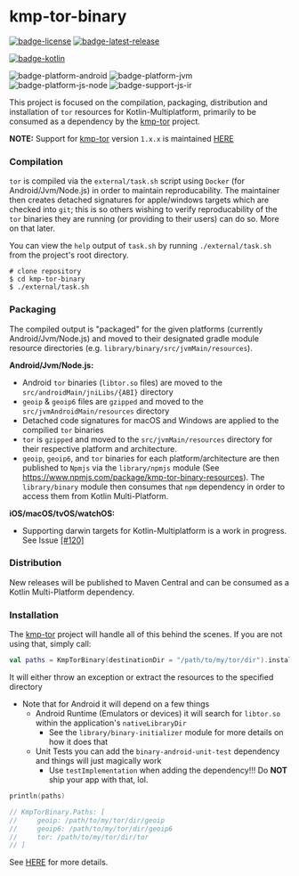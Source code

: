 # kmp-tor-binary
[![badge-license]][url-license]
[![badge-latest-release]][url-latest-release]

[![badge-kotlin]][url-kotlin]

![badge-platform-android]
![badge-platform-jvm]
![badge-platform-js-node]
![badge-support-js-ir]

This project is focused on the compilation, packaging, distribution and installation of `tor`
resources for Kotlin-Multiplatform, primarily to be consumed as a dependency by the 
[kmp-tor][url-kmp-tor] project.

**NOTE:** Support for [kmp-tor][url-kmp-tor] version `1.x.x` is 
maintained [HERE](https://github.com/05nelsonm/kmp-tor-binary/tree/1.x.x)

### Compilation

`tor` is compiled via the `external/task.sh` script using `Docker` (for Android/Jvm/Node.js) in order
to maintain reproducability. The maintainer then creates detached signatures for apple/windows targets
which are checked into `git`; this is so others wishing to verify reproducability of the `tor` binaries 
they are running (or providing to their users) can do so. More on that later.

You can view the `help` output of `task.sh` by running `./external/task.sh` from the project's root directory.

```
# clone repository
$ cd kmp-tor-binary
$ ./external/task.sh
```

### Packaging

The compiled output is "packaged" for the given platforms (currently Android/Jvm/Node.js) and moved to
their designated gradle module resource directories (e.g. `library/binary/src/jvmMain/resources`).

**Android/Jvm/Node.js:**
 - Android `tor` binaries (`libtor.so` files) are moved to the `src/androidMain/jniLibs/{ABI}` directory
 - `geoip` & `geoip6` files are `gzipped` and moved to the `src/jvmAndroidMain/resources` directory
 - Detached code signatures for macOS and Windows are applied to the compilied `tor` binaries
 - `tor` is `gzipped` and moved to the `src/jvmMain/resources`
   directory for their respective platform and architecture.
 - `geoip`, `geoip6`, and `tor` binaries for each platform/architecture are then published to `Npmjs`
   via the `library/npmjs` module (See https://www.npmjs.com/package/kmp-tor-binary-resources). The 
   `library/binary` module then consumes that `npm` dependency in order to access them from Kotlin 
   Multi-Platform.

**iOS/macOS/tvOS/watchOS:**
 - Supporting darwin targets for Kotlin-Multiplatform is a work in progress. See Issue 
   [[#120]](https://github.com/05nelsonm/kmp-tor-binary/issues/120)

### Distribution

New releases will be published to Maven Central and can be consumed as a Kotlin Multi-Platform 
dependency.

### Installation

The [kmp-tor][url-kmp-tor] project will handle all of this behind the scenes. 
If you are not using that, simply call:

```kotlin
val paths = KmpTorBinary(destinationDir = "/path/to/my/tor/dir").install()
```

It will either throw an exception or extract the resources to the specified directory
 - Note that for Android it will depend on a few things
     - Android Runtime (Emulators or devices) it will search for `libtor.so` within the 
       application's `nativeLibraryDir`
         - See the `library/binary-initializer` module for more details on how it does that
     - Unit Tests you can add the `binary-android-unit-test` dependency and things will just 
       magically work 
         - Use `testImplementation` when adding the dependency!!! Do **NOT** ship your app with 
           that, lol.

```kotlin
println(paths)

// KmpTorBinary.Paths: [
//     geoip: /path/to/my/tor/dir/geoip
//     geoip6: /path/to/my/tor/dir/geoip6
//     tor: /path/to/my/tor/dir/tor
// ]
```

See [HERE](https://github.com/05nelsonm/kmp-tor-binary/issues/85#issuecomment-1819747564) for 
more details.

<!--

TODO: gradle configuration for android

 - Ensure `JavaVersion` is greater than or equal to 11:
   ```kotlin
   // build.gradle.kts

   android {
       // ...

       compileOptions {
           sourceCompatibility = JavaVersion.VERSION_11
           targetCompatibility = JavaVersion.VERSION_11
       }

       kotlinOptions {
           jvmTarget = JavaVersion.VERSION_11.toString()
       }
   }
   ```

 - Enable legacy packaging for `jniLibs` directory:
   ```kotlin
   // build.gradle.kts

   android {
       // ...

       packagingOptions {
           jniLibs.useLegacyPackaging = true
       }
   }
   ```

 - Add to your `AndroidManifest.xml`, within the `application` tag:
   ```xml
   <application
       android:extractNativeLibs="true">
   
   </application>
   ```

 - Configure splits for each architecture by adding the following to your 
   application module's `android` block:
   ```kotlin
   // build.gradle.kts

   android {
       // ...

       splits {

           // Configures multiple APKs based on ABI. This helps keep the size
           // down, since PT binaries can be large.
           abi {

               // Enables building multiple APKs per ABI.
               isEnable = true

               // By default, all ABIs are included, so use reset() and include to specify
               // that we only want APKs for x86 and x86_64, armeabi-v7a, and arm64-v8a.

               // Resets the list of ABIs that Gradle should create APKs for to none.
               reset()

               // Specifies a list of ABIs that Gradle should create APKs for.
               include("x86", "armeabi-v7a", "arm64-v8a", "x86_64")

               // Specify whether you wish to also generate a universal APK that
               // includes _all_ ABIs.
               isUniversalApk = true
           }
       }
   }
   ```

 - If you are publishing your application to Google Play using app bundling,
   add the following to your project's `gradle.properties` file:
   ```groovy
   android.bundle.enableUncompressedNativeLibs=false
   ```

     - You can also verify (prior to pushing your release to Google Play)
       if the bundled apk extracts binaries on install correctly by using
       the [bundletool][url-bundletool].

-->

<!-- TAG_VERSION -->
[badge-latest-release]: https://img.shields.io/badge/latest--release-4.8.6--0-5d2f68.svg?logo=torproject&style=flat&logoColor=5d2f68
[badge-license]: https://img.shields.io/badge/license-Apache%20License%202.0-blue.svg?style=flat

<!-- TAG_DEPENDENCIES -->
[badge-kotlin]: https://img.shields.io/badge/kotlin-1.9.10-blue.svg?logo=kotlin

<!-- TAG_PLATFORMS -->
[badge-platform-android]: http://img.shields.io/badge/-android-6EDB8D.svg?style=flat
[badge-platform-jvm]: http://img.shields.io/badge/-jvm-DB413D.svg?style=flat
[badge-platform-js]: http://img.shields.io/badge/-js-F8DB5D.svg?style=flat
[badge-platform-js-node]: https://img.shields.io/badge/-nodejs-68a063.svg?style=flat
[badge-platform-linux]: http://img.shields.io/badge/-linux-2D3F6C.svg?style=flat
[badge-platform-macos]: http://img.shields.io/badge/-macos-111111.svg?style=flat
[badge-platform-ios]: http://img.shields.io/badge/-ios-CDCDCD.svg?style=flat
[badge-platform-tvos]: http://img.shields.io/badge/-tvos-808080.svg?style=flat
[badge-platform-watchos]: http://img.shields.io/badge/-watchos-C0C0C0.svg?style=flat
[badge-platform-wasm]: https://img.shields.io/badge/-wasm-624FE8.svg?style=flat
[badge-platform-windows]: http://img.shields.io/badge/-windows-4D76CD.svg?style=flat
[badge-support-android-native]: http://img.shields.io/badge/support-[AndroidNative]-6EDB8D.svg?style=flat
[badge-support-apple-silicon]: http://img.shields.io/badge/support-[AppleSilicon]-43BBFF.svg?style=flat
[badge-support-js-ir]: https://img.shields.io/badge/support-[js--IR]-AAC4E0.svg?style=flat

[url-bundletool]: https://github.com/google/bundletool
[url-latest-release]: https://github.com/05nelsonm/kmp-tor-binary/releases/latest
[url-license]: https://www.apache.org/licenses/LICENSE-2.0
[url-kotlin]: https://kotlinlang.org
[url-kmp-tor]: https://github.com/05nelsonm/kmp-tor
[url-kmp-tor-platform-installer]: https://github.com/05nelsonm/kmp-tor/blob/master/library/kmp-tor/src/jvmMain/kotlin/io/matthewnelson/kmp/tor/PlatformInstaller.kt
[url-tor-browser-build]: https://gitlab.torproject.org/tpo/applications/tor-browser-build/
[url-tor-binary-resource]: https://github.com/05nelsonm/kmp-tor-binary/blob/master/library/kmp-tor-binary-extract/src/jvmJsMain/kotlin/io/matthewnelson/kmp/tor/binary/extract/TorBinaryResource.kt
